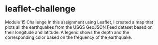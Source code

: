 # leaflet-challenge
Module 15 Challenge
In this assignment using Leaflet, I created a map that plots all the earthquakes from the USGS GeoJSON Feed dataset based on their longitude and latitude. A legend shows the depth and the corresponding color based on the frequency of the earthquake.

